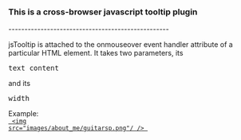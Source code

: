 <h3>This is a cross-browser javascript tooltip plugin</h3>
--------------------------------------------------

<p>jsTooltip is attached to the onmouseover event handler attribute of a
particular HTML element. It takes two parameters, its <pre>text content</pre> and
its <pre>width</pre></p>

Example:
<code>
     <a href="http://en.wikipedia.org/wiki/Francisco_Tarrega" 
	onmouseover="jsTooltip.show
('I play classical guitar. My favorite composers are Francisco Tarrega, Isaac Albeniz, and Heitor Villa-Lobos, but I always think that Tarrega is the greatest of all time.',200)"
	onmouseout="jsTooltip.hide()">
	<img src="images/about_me/guitarsp.png"/ />
     </a>  
</code> 